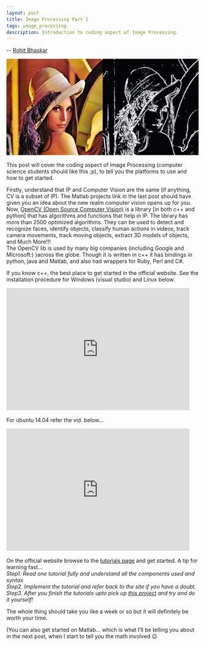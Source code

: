 ```yaml
---
layout: post
title: Image Processing Part 2
tags: image_processing
description: Introduction to coding aspect of Image Processing.
---
```


-- [Rohit Bhaskar](https://github.com/rohitbhaskar)

<p align="center"><img src="/assets/posts/image-processing-2/image_1.webp"></p>

This post will cover the coding aspect of Image Processing (computer science students should like this ;p), to tell you the platforms to use and how to get started.  

Firstly, understand that IP and Computer Vision are the same (if anything, CV is a subset of IP). The Matlab projects link in the last post should have given you an idea about the new realm computer vision opens up for you.  
Now, [OpenCV (Open Source Computer Vision)](http://opencv.org/) is a library [in both c++ and python] that has algorithms and functions that help in IP. The library has more than 2500 optimized algorithms. They can be used to detect and recognize faces, identify objects, classify human actions in videos, track camera movements, track moving objects, extract 3D models of objects, and Much More!!!  
The OpenCV lib is used by many big companies (including Google and Microsoft:) )across the globe. Though it is written in c++ it has bindings in python, java and Matlab, and also had wrappers for Ruby, Perl and C#.

 

If you know c++, the best place to get started in the official website. See the installation procedure for Windows (visual studio) and Linux below.    

<iframe width="480" height="320" src="https://www.youtube.com/embed/cgo0UitHfp8" title="YouTube video player" frameborder="0" allow="accelerometer; autoplay; clipboard-write; encrypted-media; gyroscope; picture-in-picture" allowfullscreen></iframe>


For ubuntu 14.04 refer the vid. below…

<iframe width="480" height="320" src="https://www.youtube.com/embed/DYTfwThePBw" title="YouTube video player" frameborder="0" allow="accelerometer; autoplay; clipboard-write; encrypted-media; gyroscope; picture-in-picture" allowfullscreen></iframe>

On the official website browse to the [tutorials page](http://docs.opencv.org/2.4/doc/tutorials/tutorials.html) and get started. A tip for learning fast…  
*Step1. Read one tutorial fully and understand all the components used and syntax  
Step2. Implement the tutorial and refer back to the site if you have a doubt.  
Step3. After you finish the tutorials upto pick up [this project](https://github.com/Param-Uttarwar/SimpleHandTracking-openCV) and try and do it yourself!*    

The whole thing should take you like a week or so but it will definitely be worth your time.

  

(You can also get started on Matlab… which is what I’ll be telling you about in the next post, when I start to tell you the math involved 😉 




